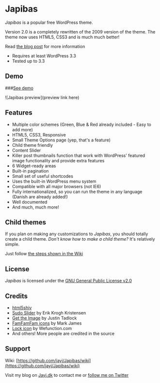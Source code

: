 # Japibas

<em>Japibas</em> is a popular free WordPress theme. 

Version 2.0 is a completely rewritten of the 2009 version of the theme. The theme now uses HTML5, CSS3 and is much much better!

Read [the blog post](http://jayj.dk/japibas-free-wordpress-theme/) for more information

* Requires at least WordPress 3.3
* Tested up to 3.3

## Demo

###[See demo](http://wpthemes.jayj.dk/japibas/)

![Japibas preview](preview link here)

## Features

* Multiple color schemes (Green, Blue & Red already included - Easy to add more)
* HTML5, CSS3, Responsive
* Small Theme Options page (yep, that's a feature)
* Child theme friendly
* Content Slider
* Killer post thumbnails function that work with WordPress' featured image functionality and provide extra features
* 6 Widget-ready areas
* Built-in pagination
* Small set of useful shortcodes
* Uses the built-in WordPress menu system
* Compatible with all major browsers (not IE6)
* Fully internationalized, so you can run the theme in any language (Danish are already added!)
* Well documented
* And much, much more!


## Child themes

If you plan on making any customizations to <em>Japibas</em>, you should totally create a child theme. *Don't know how to make a child theme?* It's relatively simple.

Just follow [the steps shown in the Wiki](https://github.com/jayj/Japibas/wiki/Child-themes)

## License

<em>Japibas</em> is licensed under the [GNU General Public License v2.0](http://www.gnu.org/licenses/gpl-2.0.html)

## Credits

* [html5shiv](http://remysharp.com/html5-enabling-script)
* [Sudo Slider](http://webbies.dk/SudoSlider/) by Erik Krogh Kristensen
* [Get the Image](http://justintadlock.com/archives/2008/05/27/get-the-image-wordpress-plugin) by Justin Tadlock
* [FamFamFam icons](http://famfamfam.com/) by Mark James
* [Lock icon](http://wefunction.com/2008/07/function-free-icon-set/) by Wefunction.com
* And others! More people are credited in the source

## Support

Wiki: [https://github.com/jayj/Japibas/wiki](https://github.com/jayj/Japibas/wiki)

Visit my blog on [Jayj.dk](http://jayj.dk) to contact me or [follow me on Twitter](http://twitter.com/jayjdk)